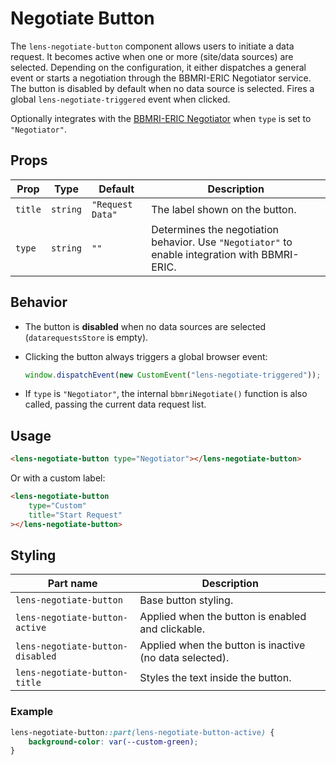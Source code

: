 # Negotiate Button

The `lens-negotiate-button` component allows users to initiate a data request. It becomes active when one or more (site/data sources) are selected. Depending on the configuration, it either dispatches a general event or starts a negotiation through the BBMRI-ERIC Negotiator service. The button is disabled by default when no data source is selected. Fires a global `lens-negotiate-triggered` event when clicked.

Optionally integrates with the [BBMRI-ERIC Negotiator](https://www.bbmri-eric.eu/) when `type` is set to `"Negotiator"`.

## Props

| Prop    | Type     | Default          | Description                                                                                    |
| ------- | -------- | ---------------- | ---------------------------------------------------------------------------------------------- |
| `title` | `string` | `"Request Data"` | The label shown on the button.                                                                 |
| `type`  | `string` | `""`             | Determines the negotiation behavior. Use `"Negotiator"` to enable integration with BBMRI-ERIC. |

## Behavior

- The button is **disabled** when no data sources are selected (`datarequestsStore` is empty).
- Clicking the button always triggers a global browser event:

    ```ts
    window.dispatchEvent(new CustomEvent("lens-negotiate-triggered"));
    ```

- If `type` is `"Negotiator"`, the internal `bbmriNegotiate()` function is also called, passing the current data request list.

## Usage

```html
<lens-negotiate-button type="Negotiator"></lens-negotiate-button>
```

Or with a custom label:

```html
<lens-negotiate-button
    type="Custom"
    title="Start Request"
></lens-negotiate-button>
```

## Styling

| Part name                        | Description                                             |
| -------------------------------- | ------------------------------------------------------- |
| `lens-negotiate-button`          | Base button styling.                                    |
| `lens-negotiate-button-active`   | Applied when the button is enabled and clickable.       |
| `lens-negotiate-button-disabled` | Applied when the button is inactive (no data selected). |
| `lens-negotiate-button-title`    | Styles the text inside the button.                      |

### Example

```css
lens-negotiate-button::part(lens-negotiate-button-active) {
    background-color: var(--custom-green);
}
```
